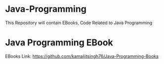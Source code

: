 # Java-Programming
This Repository will contain EBooks, Code Related to Java Programming
# Java Programming EBook
EBooks Link: https://github.com/kamaljitsingh76/Java-Programming-Books
